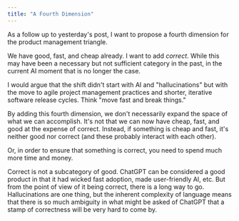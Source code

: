 ```yaml
---
title: "A Fourth Dimension"
---
```


As a follow up to yesterday's post, I want to propose a fourth dimension for the product management triangle. 

We have good, fast, and cheap already.
I want to add *correct*.
While this may have been a necessary but not sufficient category in the past, in the current AI moment that is no longer the case. 

I would argue that the shift didn't start with AI and "hallucinations" but with the move to agile project management practices and shorter, iterative software release cycles. 
Think "move fast and break things." 

By adding this fourth dimension, we don't necessarily expand the space of what we can accomplish.
It's not that we can now have cheap, fast, and good at the expense of correct. 
Instead, if something is cheap and fast, it's neither good nor correct (and these probably interact with each other).

Or, in order to ensure that something is correct, you need to spend much more time and money. 

Correct is not a subcategory of good.
ChatGPT can be considered a good product in that it had wicked fast adoption, made user-friendly AI, etc. 
But from the point of view of it being correct, there is a long way to go.
Hallucinations are one thing, but the inherent complexity of language means that there is so much ambiguity in what might be asked of ChatGPT that a stamp of correctness will be very hard to come by. 

